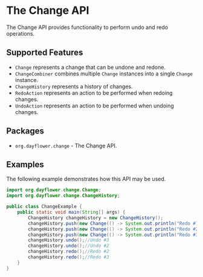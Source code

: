 The Change API
==============
The Change API provides functionality to perform undo and redo operations.

Supported Features
------------------
* `Change` represents a change that can be undone and redone.
* `ChangeCombiner` combines multiple `Change` instances into a single `Change` instance.
* `ChangeHistory` represents a history of changes.
* `RedoAction` represents an action to be performed when redoing changes.
* `UndoAction` represents an action to be performed when undoing changes.

Packages
--------
* `org.dayflower.change` - The Change API.

Examples
--------
The following example demonstrates how this API may be used.
```java
import org.dayflower.change.Change;
import org.dayflower.change.ChangeHistory;

public class ChangeExample {
    public static void main(String[] args) {
        ChangeHistory changeHistory = new ChangeHistory();
        changeHistory.push(new Change(() -> System.out.println("Redo #1"), () -> System.out.println("Undo #1")), true);//Redo #1
        changeHistory.push(new Change(() -> System.out.println("Redo #2"), () -> System.out.println("Undo #2")), true);//Redo #2
        changeHistory.push(new Change(() -> System.out.println("Redo #3"), () -> System.out.println("Undo #3")), true);//Redo #3
        changeHistory.undo();//Undo #3
        changeHistory.undo();//Undo #2
        changeHistory.redo();//Redo #2
        changeHistory.redo();//Redo #3
    }
}
```